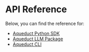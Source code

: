# API Reference

Below, you can find the reference for:

* [Aqueduct Python SDK](sdk-reference/)
* [Aqueduct LLM Package](aqueduct-llm-reference/)
* [Aqueduct CLI](aqueduct-cli.md)
